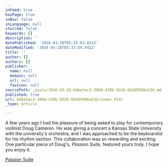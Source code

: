 ```yaml
---
inFeed: true
hasPage: true
inNav: false
inLanguage: null
starred: false
keywords: []
description: ''
datePublished: '2016-03-28T05:34:03.821Z'
dateModified: '2016-03-28T05:33:59.943Z'
title: ''
author: []
authors: []
publisher:
  name: null
  domain: null
  url: null
  favicon: null
sourcePath: _posts/2016-03-28-8dbe5ac3-3068-439b-9226-02dd9306a53b.md
published: true
url: 8dbe5ac3-3068-439b-9226-02dd9306a53b/index.html
_type: Article

---
```

A few years ago I had the pleasure of being asked to play for contemporary violinist Doug Cameron. He was giving a concert a Kansas State University with the university's orchestra, and I was approached to be the keyboardist for his rhythm section. This collaboration was so rewarding and exciting. One particular piece of Doug's, _Passion Suite_, featured yours truly. I hope you enjoy it.

[Passion Suite][0]

[0]: https://youtu.be/uDpCPXiw6ZY